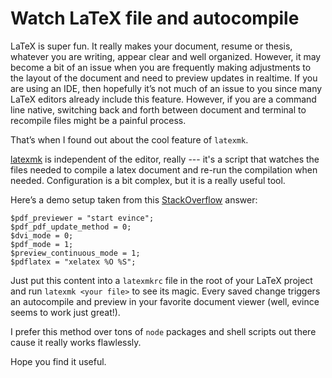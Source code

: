 # Watch LaTeX file and autocompile


LaTeX is super fun. It really makes your document, resume or thesis, whatever
you are writing, appear clear and well organized. However, it may become a bit
of an issue when you are frequently making adjustments to the layout of the
document and need to preview updates in realtime. If you are using an IDE, then
hopefully it’s not much of an issue to you since many LaTeX editors already
include this feature. However, if you are a command line native, switching back
and forth between document and terminal to recompile files might be a painful
process.

That’s when I found out about the cool feature of `latexmk`.

[latexmk](http://users.phys.psu.edu/~collins/software/latexmk-jcc/) is independent of the editor, really --- it's a script that watches the
files needed to compile a latex document and re-run the compilation when needed.
Configuration is a bit complex, but it is a really useful tool.

Here’s a demo setup taken from this [StackOverflow](http://askubuntu.com/questions/540300/compile-a-latex-file-from-vim-and-not-from-terminal) answer:

```
$pdf_previewer = "start evince";
$pdf_pdf_update_method = 0;
$dvi_mode = 0;
$pdf_mode = 1;
$preview_continuous_mode = 1;
$pdflatex = "xelatex %O %S";
```

Just put this content into a `latexmkrc` file in the root of your LaTeX project
and run `latexmk <your file>` to see its magic. Every saved change triggers an
autocompile and preview in your favorite document viewer (well, evince seems to
work just great!).

I prefer this method over tons of `node` packages and shell scripts out there
cause it really works flawlessly.

Hope you find it useful.

